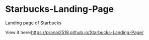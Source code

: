 # Starbucks-Landing-Page
Landing page of Starbucks

View it here:https://pranai2518.github.io/Starbucks-Landing-Page/

